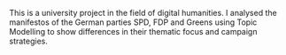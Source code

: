 This is a university project in the field of digital humanities.
I analysed the manifestos of the German parties SPD, FDP and Greens using Topic Modelling to show differences in their thematic focus and campaign strategies.
